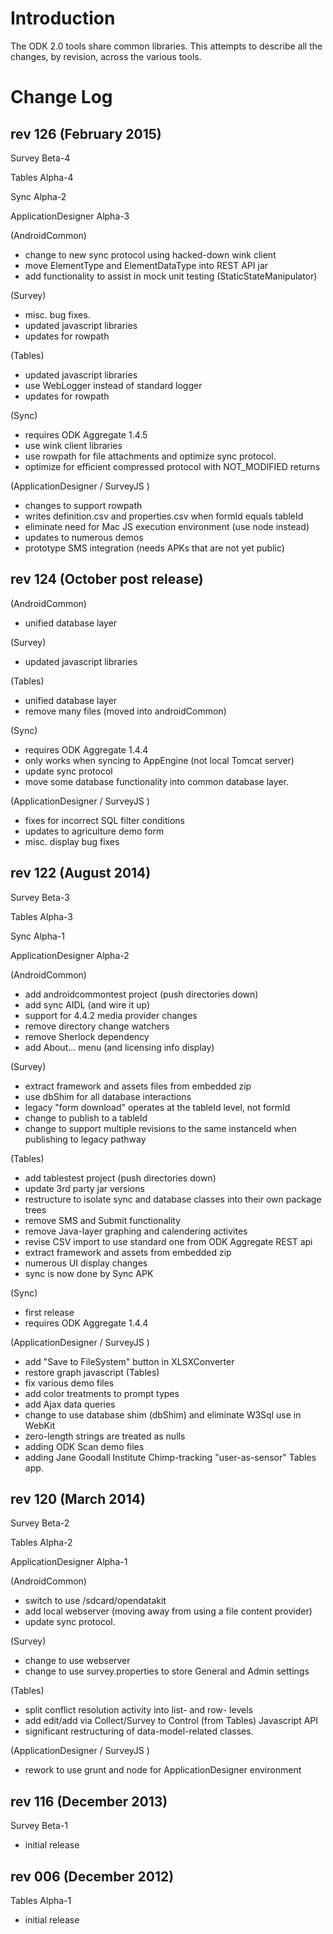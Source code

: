 # Introduction #

The ODK 2.0 tools share common libraries. This attempts to describe all the changes, by revision, across the various tools.

# Change Log #

## rev 126 (February 2015) ##
Survey Beta-4

Tables Alpha-4

Sync Alpha-2

ApplicationDesigner Alpha-3

(AndroidCommon)
  * change to new sync protocol using hacked-down wink client
  * move ElementType and ElementDataType into REST API jar
  * add functionality to assist in mock unit testing (StaticStateManipulator)

(Survey)
  * misc. bug fixes.
  * updated javascript libraries
  * updates for rowpath

(Tables)
  * updated javascript libraries
  * use WebLogger instead of standard logger
  * updates for rowpath

(Sync)
  * requires ODK Aggregate 1.4.5
  * use wink client libraries
  * use rowpath for file attachments and optimize sync protocol.
  * optimize for efficient compressed protocol with NOT\_MODIFIED returns

(ApplicationDesigner / SurveyJS )
  * changes to support rowpath
  * writes definition.csv and properties.csv when formId equals tableId
  * eliminate need for Mac JS execution environment (use node instead)
  * updates to numerous demos
  * prototype SMS integration (needs APKs that are not yet public)

## rev 124 (October post release) ##

(AndroidCommon)
  * unified database layer

(Survey)
  * updated javascript libraries

(Tables)
  * unified database layer
  * remove many files (moved into androidCommon)

(Sync)
  * requires ODK Aggregate 1.4.4
  * only works when syncing to AppEngine (not local Tomcat server)
  * update sync protocol
  * move some database functionality into common database layer.

(ApplicationDesigner / SurveyJS )
  * fixes for incorrect SQL filter conditions
  * updates to agriculture demo form
  * misc. display bug fixes

## rev 122 (August 2014) ##
Survey Beta-3

Tables Alpha-3

Sync Alpha-1

ApplicationDesigner Alpha-2

(AndroidCommon)
  * add androidcommontest project (push directories down)
  * add sync AIDL (and wire it up)
  * support for 4.4.2 media provider changes
  * remove directory change watchers
  * remove Sherlock dependency
  * add About... menu (and licensing info display)

(Survey)
  * extract framework and assets files from embedded zip
  * use dbShim for all database interactions
  * legacy "form download" operates at the tableId level, not formId
  * change to publish to a tableId
  * change to support multiple revisions to the same instanceId when publishing to legacy pathway

(Tables)
  * add tablestest project (push directories down)
  * update 3rd party jar versions
  * restructure to isolate sync and database classes into their own package trees
  * remove SMS and Submit functionality
  * remove Java-layer graphing and calendering activites
  * revise CSV import to use standard one from ODK Aggregate REST api
  * extract framework and assets from embedded zip
  * numerous UI display changes
  * sync is now done by Sync APK

(Sync)
  * first release
  * requires ODK Aggregate 1.4.4

(ApplicationDesigner / SurveyJS )
  * add "Save to FileSystem" button in XLSXConverter
  * restore graph javascript (Tables)
  * fix various demo files
  * add color treatments to prompt types
  * add Ajax data queries
  * change to use database shim (dbShim) and eliminate W3Sql use in WebKit
  * zero-length strings are treated as nulls
  * adding ODK Scan demo files
  * adding Jane Goodall Institute Chimp-tracking "user-as-sensor" Tables app.

## rev 120 (March 2014) ##
Survey Beta-2

Tables Alpha-2

ApplicationDesigner Alpha-1

(AndroidCommon)
  * switch to use /sdcard/opendatakit
  * add local webserver (moving away from using a file content provider)
  * update sync protocol.

(Survey)
  * change to use webserver
  * change to use survey.properties to store General and Admin settings

(Tables)
  * split conflict resolution activity into list- and row- levels
  * add edit/add via Collect/Survey to Control (from Tables) Javascript API
  * significant restructuring of data-model-related classes.

(ApplicationDesigner / SurveyJS )
  * rework to use grunt and node for ApplicationDesigner environment

## rev 116 (December 2013) ##
Survey Beta-1

  * initial release

## rev 006 (December 2012) ##
Tables Alpha-1

  * initial release